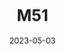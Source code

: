 ---
title: M51
date: 2023-05-03
image: Autosave_-_Balanced_02.jpeg
gear:
- ref: azgti
- ref: gt71
- ref: 6aiii
- ref: asi662
  settings:
    exposure: 120s
    gain: 150
    binning: 1x
    frames:
      units: ""
      lights: 20
- ref: optilonguhc
catalogues:
- Messier
- NGC
targets:
- M51
- NGC 5195
---